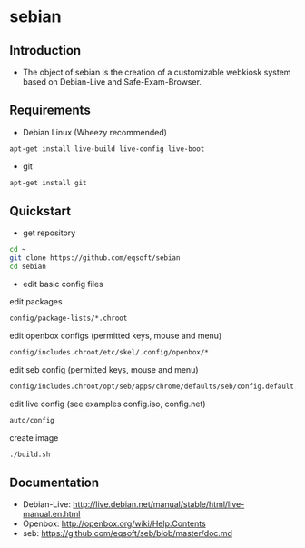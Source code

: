 sebian
======

## Introduction ##
* The object of sebian is the creation of a customizable webkiosk system based on Debian-Live and Safe-Exam-Browser.

## Requirements ##
* Debian Linux (Wheezy recommended)

```bash
apt-get install live-build live-config live-boot
```
* git

```bash
apt-get install git
```

## Quickstart ##
* get repository

```bash
cd ~
git clone https://github.com/eqsoft/sebian
cd sebian
```

* edit basic config files

edit packages
```bash
config/package-lists/*.chroot
```
edit openbox configs (permitted keys, mouse and menu)
```bash
config/includes.chroot/etc/skel/.config/openbox/*
```
edit seb config (permitted keys, mouse and menu)
```bash
config/includes.chroot/opt/seb/apps/chrome/defaults/seb/config.default.json
```
edit live config (see examples config.iso, config.net)
```bash
auto/config
```
create image
```bash
./build.sh
```


## Documentation ##
* Debian-Live: http://live.debian.net/manual/stable/html/live-manual.en.html
* Openbox: http://openbox.org/wiki/Help:Contents
* seb: https://github.com/eqsoft/seb/blob/master/doc.md
